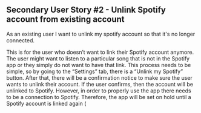 ## Secondary User Story #2 - Unlink Spotify account from existing account

As an existing user I want to unlink my spotify account so that it's no longer connected.

This is for the user who doesn’t want to link their Spotify account anymore. The user might want to listen to a particular song that is not in the Spotify app or they simply do not want to have that link. This process needs to be simple, so by going to the “Settings” tab, there is a “Unlink my Spotify” button. After that, there will be a confirmation notice to make sure the user wants to unlink their account. If the user confirms, then the account will be unlinked to Spotify. However, in order to properly use the app there needs to be a connection to Spotify. Therefore, the app will be set on hold until a Spotify account is linked again (
